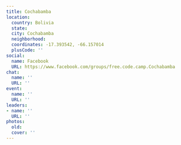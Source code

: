 ```yaml
---
title: Cochabamba
location:
  country: Bolivia
  state: 
  city: Cochabamba
  neighborhood: 
  coordinates: -17.393542, -66.157014
  plusCode: ''
social:
  name: Facebook
  URL: https://www.facebook.com/groups/free.code.camp.Cochabamba
chat:
  name: ''
  URL: ''
event:
  name: ''
  URL: ''
leaders:
- name: ''
  URL: ''
photos:
  old: 
  cover: ''
---
```

